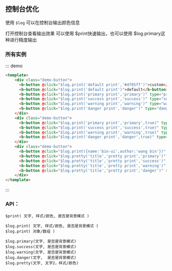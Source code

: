 ## 控制台优化

使用 `$log` 可以在控制台输出颜色信息

打开控制台查看输出效果
可以使用 $print快速输出，也可以使用 $log.primary这种进行精度输出
    
### 所有实例

::: demo
```html
<template>
    <div class="demo-button">
      <b-button @click="$log.print('default print','#df85ff')">custom</b-button>
      <b-button @click="$log.print('default print')">default</b-button>
      <b-button @click="$log.print('primary print','primary')" type="primary">primary</b-button>
      <b-button @click="$log.print('success print','success')" type="success">success</b-button>
      <b-button @click="$log.print('warning print','warning')" type="warning">warning</b-button>
      <b-button @click="$log.print('danger print','danger')" type="danger">danger</b-button>
    </div>
    <div class="demo-button">
      <b-button @click="$log.print('primary print','primary',true)" type="primary">primary-back</b-button>
      <b-button @click="$log.print('success print','success',true)" type="success">success-back</b-button>
      <b-button @click="$log.print('warning print','warning',true)" type="warning">warning-back</b-button>
      <b-button @click="$log.print('danger print','danger',true)" type="danger">danger-back</b-button>
    </div>
    <div class="demo-button">
      <b-button @click="$log.print({name:'bin-ui',author:'wang bin'})" >object - log</b-button>
      <b-button @click="$log.pretty('title','pretty print','primary')" >pretty - primary</b-button>
      <b-button @click="$log.pretty('title','pretty print','success')" >pretty - success</b-button>
      <b-button @click="$log.pretty('title','pretty print','warning')" >pretty - warning</b-button>
      <b-button @click="$log.pretty('title','pretty print','danger')" >pretty - danger</b-button>
    </div>
</template>
```
:::


### API：

    $print( 文字, 样式/颜色, 是否是背景模式 )
        
    $log.print( 文字, 样式/颜色, 是否是背景模式 )
    $log.print( 对象/数组 )
    
    $log.primary(文字, 是否是背景模式)
    $log.success(文字, 是否是背景模式)
    $log.warning(文字, 是否是背景模式)
    $log.danger(文字,  是否是背景模式)
    $log.pretty(文字, 文字2，样式/颜色)
